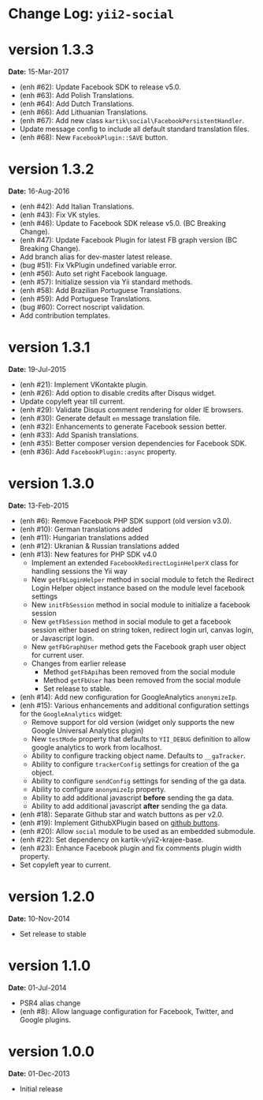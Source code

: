 Change Log: `yii2-social`
=========================

version 1.3.3
=============
**Date:** 15-Mar-2017

- (enh #62): Update Facebook SDK to release v5.0.
- (enh #63): Add Polish Translations.
- (enh #64): Add Dutch Translations.
- (enh #66): Add Lithuanian Translations.
- (enh #67): Add new class `kartik\social\FacebookPersistentHandler`.
- Update message config to include all default standard translation files.
- (enh #68): New `FacebookPlugin::SAVE` button.

version 1.3.2
=============
**Date:** 16-Aug-2016

- (enh #42): Add Italian Translations.
- (enh #43): Fix VK styles.
- (enh #46): Update to Facebook SDK release v5.0. (BC Breaking Change).
- (enh #47): Update Facebook Plugin for latest FB graph version (BC Breaking Change).
- Add branch alias for dev-master latest release.
- (bug #51): Fix VkPlugin undefined variable error.
- (enh #56): Auto set right Facebook language.
- (enh #57): Initialize session via Yii standard methods.
- (enh #58): Add Brazilian Portuguese Translations.
- (enh #59): Add Portuguese Translations.
- (bug #60): Correct noscript validation.
- Add contribution templates.

version 1.3.1
=============
**Date:** 19-Jul-2015

- (enh #21): Implement VKontakte plugin.
- (enh #26): Add option to disable credits after Disqus widget.
- Update copyleft year till current.
- (enh #29): Validate Disqus comment rendering for older IE browsers.
- (enh #30): Generate default `en` message translation file.
- (enh #32): Enhancements to generate Facebook session better.
- (enh #33): Add Spanish translations.
- (enh #35): Better composer version dependencies for Facebook SDK.
- (enh #36): Add `FacebookPlugin::async` property.

version 1.3.0
=============
**Date:** 13-Feb-2015

- (enh #6): Remove Facebook PHP SDK support (old version v3.0). 
- (enh #10): German translations added
- (enh #11): Hungarian translations added
- (enh #12): Ukranian & Russian translations added
- (enh #13): New features for PHP SDK v4.0
    - Implement an extended `FacebookRedirectLoginHelperX` class for handling sessions the Yii way
    - New `getFbLoginHelper` method in social module to fetch the Redirect Login Helper object instance based on the module level facebook settings
    - New `initFbSession` method in social module to initialize a facebook session
    - New `getFbSession` method in social module to get a facebook session either based on string token, redirect login url, canvas login, or Javascript login.
    - New `getFbGraphUser` method gets the Facebook graph user object for current user.
    - Changes from earlier release
        - Method `getFbApi`has been removed from the social module
        - Method `getFbUser` has been removed from the social module
        - Set release to stable.
- (enh #14): Add new configuration for GoogleAnalytics `anonymizeIp`.
- (enh #15): Various enhancements and additional configuration settings for the `GoogleAnalytics` widget:
    - Remove support for old version (widget only supports the new Google Universal Analytics plugin)
    - New `testMode` property that defaults to `YII_DEBUG` definition to allow google analytics to work from localhost.
    - Ability to configure tracking object name. Defaults to `__gaTracker`.
    - Ability to configure `trackerConfig` settings for creation of the ga object.
    - Ability to configure `sendConfig` settings for sending of the ga data.
    - Ability to configure `anonymizeIp` property.
    - Ability to add additional javascript **before** sending the ga data. 
    - Ability to add additional javascript **after** sending the ga data.
- (enh #18): Separate Github star and watch buttons as per v2.0.
- (enh #19): Implement GithubXPlugin based on [github buttons](https://github.com/ntkme/github-buttons).
- (enh #20): Allow `social` module to be used as an embedded submodule.
- (enh #22): Set dependency on kartik-v/yii2-krajee-base.
- (enh #23): Enhance Facebook plugin and fix comments plugin width property.
- Set copyleft year to current.

version 1.2.0
=============
**Date:** 10-Nov-2014

- Set release to stable

version 1.1.0
=============
**Date:** 01-Jul-2014

- PSR4 alias change
- (enh #8): Allow language configuration for Facebook, Twitter, and Google plugins.

version 1.0.0
=============
**Date:** 01-Dec-2013

- Initial release
